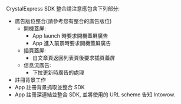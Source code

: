 CrystalExpress SDK 整合請注意應包含下列部分:

- 廣告版位整合(請參考您有整合的廣告版位)
    - 開機蓋屏:
        - App launch 時要求開機蓋屏廣告
        - App 進入前景時要求開機蓋屏廣告
    - 插頁蓋屏:
        - 自文章頁返回列表頁後要求插頁蓋屏
    - 信息流廣告:
        - 下拉更新時廣告的處理
- 註冊背景工作
- App 註冊背景抓取並整合 SDK
- App 註冊深連結並整合 SDK, 並將使用的 URL scheme 告知 Intowow.
